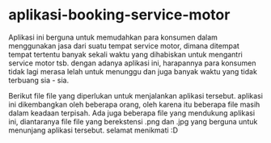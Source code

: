 # aplikasi-booking-service-motor

Aplikasi ini berguna untuk memudahkan para konsumen dalam menggunakan jasa dari suatu tempat service motor, dimana ditempat tempat tertentu banyak sekali waktu yang dihabiskan untuk mengantri service motor tsb. dengan adanya aplikasi ini, harapannya para konsumen tidak lagi merasa lelah untuk menunggu dan juga banyak waktu yang tidak terbuang sia - sia. 

Berikut file file yang diperlukan untuk menjalankan aplikasi tersebut. aplikasi ini dikembangkan oleh beberapa orang, 
oleh karena itu beberapa file masih dalam keadaan terpisah. Ada juga beberapa file yang mendukung aplikasi ini, diantaranya
file file yang berekstensi .png dan .jpg yang berguna untuk menunjang aplikasi tersebut. selamat menikmati :D
